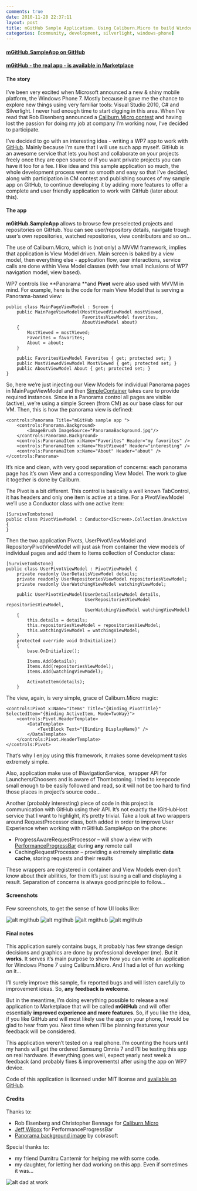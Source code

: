 ```yaml
---
comments: true
date: 2010-11-28 22:37:11
layout: post
title: mGitHub Sample Application. Using Caliburn.Micro to build Windows Phone 7 applications
categories: [community, development, silverlight, windows-phone]
---
```


#### [mGitHub.SampleApp on GitHub](https://github.com/vcaraulean/mGitHub.SampleApp)

#### [mGitHub - the real app - is available in Marketplace](http://caraulean.com/mgithub)

#### The story

I’ve been very excited when Microsoft announced a new & shiny mobile platform, the Windows Phone 7. Mostly because it gave me the chance to explore new things using very familiar tools: Visual Studio 2010, C# and Silverlight. I never had enough time to start digging in this area. When I’ve read that Rob Eisenberg announced a [Caliburn.Micro contest](http://devlicio.us/blogs/rob_eisenberg/archive/2010/11/02/caliburn-micro-contest.aspx) and having lost the passion for doing my job at company I’m working now, I’ve decided to participate.

I’ve decided to go with an interesting idea - writing a WP7 app to work with [GitHub](http://github.com/). Mainly because I’m sure that I will use such app myself. GitHub is an awesome service that lets you host and collaborate on your projects freely once they are open source or if you want private projects you can have it too for a fee. I like idea and this sample application so much, the whole development process went so smooth and easy so that I’ve decided, along with participation in CM contest and publishing sources of my sample app on GitHub, to continue developing it by adding more features to offer a complete and user friendly application to work with GitHub (later about this).

#### The app

**mGitHub.SampleApp** allows to browse few preselected projects and repositories on GitHub. You can see user/repository details, navigate trough user’s own repositories, watched repositories, view contributors and so on...

The use of Caliburn.Micro, which is (not only) a MVVM framework, implies that application is View Model driven. Main screen is baked by a view model, then everything else - application flow, user interactions, service calls are done within View Model classes (with few small inclusions of WP7 navigation model, view based).

WP7 controls like **Panorama **and **Pivot** were also used with MVVM in mind. For example, here is the code for main View Model that is serving a Panorama-based view:

    public class MainPageViewModel : Screen {
        public MainPageViewModel(MostViewedViewModel mostViewed,
                                 FavoritesViewModel favorites,
                                 AboutViewModel about)
        {
            MostViewed = mostViewed;
            Favorites = favorites;
            About = about;
        }

        public FavoritesViewModel Favorites { get; protected set; }
        public MostViewedViewModel MostViewed { get; protected set; }
        public AboutViewModel About { get; protected set; }
    }

So, here we’re just injecting our View Models for individual Panorama pages in MainPageViewModel and then [SimpleContainer](http://caliburnmicro.codeplex.com/wikipage?title=SimpleContainer&referringTitle=Documentation) takes care to provide required instances. Since in a Panorama control all pages are visible (active), we’re using a simple Screen (from CM) as our base class for our VM. Then, this is how the panorama view is defined:

    <controls:Panorama Title="mGitHub sample app "> 
        <controls:Panorama.Background> 
            <ImageBrush ImageSource="PanoramaBackground.jpg"/> 
        </controls:Panorama.Background> 
        <controls:PanoramaItem x:Name="Favorites" Header="my favorites" /> 
        <controls:PanoramaItem x:Name="MostViewed" Header="interesting" /> 
        <controls:PanoramaItem x:Name="About" Header="about" /> 
    </controls:Panorama>

It’s nice and clean, with very good separation of concerns: each panorama page has it’s own View and a corresponding View Model. The work to glue it together is done by Caliburn.

The Pivot is a bit different. This control is basically a well known TabControl, it has headers and only one item is active at a time. For a PivotViewModel we’ll use a Conductor class with one active item:

    [SurviveTombstone]
    public class PivotViewModel : Conductor<IScreen>.Collection.OneActive {
    }

Then the two application Pivots, UserPivotViewModel and RepositoryPivotViewModel will just ask from container the view models of individual pages and add them to Items collection of Conductor class:
    
    [SurviveTombstone]
    public class UserPivotViewModel : PivotViewModel {
        private readonly UserDetailsViewModel details;
        private readonly UserRepositoriesViewModel repositoriesViewModel;
        private readonly UserWatchingViewModel watchingViewModel;

        public UserPivotViewModel(UserDetailsViewModel details,
                                  UserRepositoriesViewModel repositoriesViewModel,
                                  UserWatchingViewModel watchingViewModel)
        {
            this.details = details;
            this.repositoriesViewModel = repositoriesViewModel;
            this.watchingViewModel = watchingViewModel;
        }
        protected override void OnInitialize()
        {
            base.OnInitialize();

            Items.Add(details);
            Items.Add(repositoriesViewModel);
            Items.Add(watchingViewModel);

            ActivateItem(details);
        }

The view, again, is very simple, grace of Caliburn.Micro magic:

    <controls:Pivot x:Name="Items" Title="{Binding PivotTitle}" SelectedItem="{Binding ActiveItem, Mode=TwoWay}"> 
        <controls:Pivot.HeaderTemplate> 
            <DataTemplate> 
                <TextBlock Text="{Binding DisplayName}" /> 
            </DataTemplate> 
        </controls:Pivot.HeaderTemplate> 
    </controls:Pivot>

That’s why I enjoy using this framework, it makes some development tasks extremely simple.

Also, application make use of INavigationService,  wrapper API for Launchers/Choosers and is aware of Thombstoning. I tried to keepcode small enough to be easily followed and read, so it will not be too hard to find those places in project’s source code…

Another (probably interesting) piece of code in this project is communication with GitHub using their API. It’s not exactly the IGitHubHost service that I want to highlight, it’s pretty trivial. Take a look at two wrappers around RequestProcessor class, both added in order to improve User Experience when working with mGitHub.SampleApp on the phone:

  * ProgressAwareRequestProcessor – will show a view with [PerformanceProgressBar](http://www.jeff.wilcox.name/2010/11/smooth-loading-performanceprogressbar/) during **any** remote call
  * CachingRequestProcessor – providing a extremely simplistic **data cache**, storing requests and their results

These wrappers are registered in container and View Models even don’t know about their abilities, for them it’s just issuing a call and displaying a result. Separation of concerns is always good principle to follow...

#### Screenshots

Few screenshots, to get the sense of how UI looks like:

![alt mgithub](/../../../../../images/2010/mgithub-1.png)
![alt mgithub](/../../../../../images/2010/mgithub-2.png)
![alt mgithub](/../../../../../images/2010/mgithub-3.png)
![alt mgithub](/../../../../../images/2010/mgithub-4.png)

#### Final notes

This application surely contains bugs, it probably has few strange design decisions and graphics are done by professional developer (me). But **it works**. It serves it’s main purpose to show how you can write an application for Windows Phone 7 using Caliburn.Micro. And I had a lot of fun working on it...

I’ll surely improve this sample, fix reported bugs and will listen carefully to improvement ideas. So, **any** **feedback is welcome**.

But in the meantime, I’m doing everything possible to release a real application to Marketplace that will be called **mGitHub** and will offer essentially **improved experience and more features**. So, if you like the idea, if you like GitHub and will most likely use the app on your phone, I would be glad to hear from you. Next time when I’ll be planning features your feedback will be considered.

This application weren’t tested on a real phone. I’m counting the hours until my hands will get the ordered Samsung Omnia 7 and I’ll be testing this app on real hardware. If everything goes well, expect yearly next week a feedback (and probably fixes & improvements) after using the app on WP7 device.

Code of this application is licensed under MIT license and [available on GitHub](https://github.com/vcaraulean/mGitHub.SampleApp).

#### Credits

Thanks to:

  * Rob Eisenberg and Christopher Bennage for [Caliburn.Micro](http://caliburnmicro.codeplex.com/)
  * [Jeff Wilcox](http://www.jeff.wilcox.name/) for PerformanceProgressBar
  * [Panorama background image](http://www.sxc.hu/photo/1271413) by cobrasoft

Special thanks to:

  * my friend Dumitru Cantemir for helping me with some code.
  * my daughter, for letting her dad working on this app. Even if sometimes it was...

![alt dad at work](/../../../../../images/2010/dadatwork.jpg)
